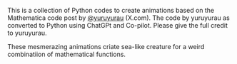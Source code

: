 This is a collection of Python codes to create animations based on the Mathematica 
code post by [@yuruyurau](https://x.com/yuruyurau) (X.com). The code by yuruyurau
as converted to Python using ChatGPt and Co-pilot. Please give the full credit to 
yuruyurau. 

These mesmerazing animations criate sea-like creature for a weird combinatiion of 
mathematical functions.
